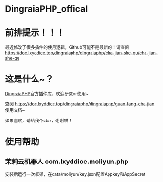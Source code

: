 # DingraiaPHP_offical

# 前排提示！！！

最近修改了很多插件的使用逻辑，Github可能不是最新的！请查阅 https://doc.lxyddice.top/dingraiaphp/dingraiaphp/cha-jian-she-qu/cha-jian-she-qu

# 这是什么~？

[DingraiaPHP](https://github.com/lxyddice/DingraiaPHP)官方插件库，欢迎研究or使用~

查阅 https://doc.lxyddice.top/dingraiaphp/dingraiaphp/guan-fang-cha-jian 使用文档~

如果喜欢，请给我个star，谢谢喵！

# 使用帮助

## 茉莉云机器人 com.lxyddice.moliyun.php

安装后运行一次框架，在data/moliyun/key.json配置Appkey和AppSecret